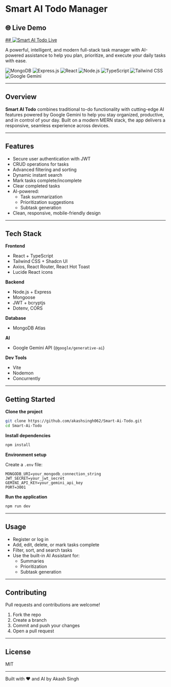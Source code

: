 # Smart AI Todo Manager

## 🌐 Live Demo

<a href="https://smart-ai-todo.onrender.com/" target="_blank">
 ## <img src="https://img.shields.io/badge/Smart%20AI%20Todo-Live-green?style=for-the-badge" alt="Smart AI Todo Live">
</a>

A powerful, intelligent, and modern full-stack task manager with AI-powered assistance to help you plan, prioritize, and execute your daily tasks with ease.

![MongoDB](https://img.shields.io/badge/MongoDB-4EA94B?style=for-the-badge&logo=mongodb&logoColor=white)
![Express.js](https://img.shields.io/badge/Express.js-000000?style=for-the-badge&logo=express&logoColor=white)
![React](https://img.shields.io/badge/React-61DAFB?style=for-the-badge&logo=react&logoColor=white)
![Node.js](https://img.shields.io/badge/Node.js-339933?style=for-the-badge&logo=nodedotjs&logoColor=white)
![TypeScript](https://img.shields.io/badge/TypeScript-3178C6?style=for-the-badge&logo=typescript&logoColor=white)
![Tailwind CSS](https://img.shields.io/badge/Tailwind_CSS-06B6D4?style=for-the-badge&logo=tailwind-css&logoColor=white)
![Google Gemini](https://img.shields.io/badge/Google_Gemini-FF6F00?style=for-the-badge&logo=google&logoColor=white)

---

## Overview

**Smart AI Todo** combines traditional to-do functionality with cutting-edge AI features powered by Google Gemini to help you stay organized, productive, and in control of your day. Built on a modern MERN stack, the app delivers a responsive, seamless experience across devices.

---

## Features

- Secure user authentication with JWT
- CRUD operations for tasks
- Advanced filtering and sorting
- Dynamic instant search
- Mark tasks complete/incomplete
- Clear completed tasks
- AI-powered:
  - Task summarization
  - Prioritization suggestions
  - Subtask generation
- Clean, responsive, mobile-friendly design

---

## Tech Stack

**Frontend**
- React + TypeScript
- Tailwind CSS + Shadcn UI
- Axios, React Router, React Hot Toast
- Lucide React icons

**Backend**
- Node.js + Express
- Mongoose
- JWT + bcryptjs
- Dotenv, CORS

**Database**
- MongoDB Atlas

**AI**
- Google Gemini API (`@google/generative-ai`)

**Dev Tools**
- Vite
- Nodemon
- Concurrently

---

## Getting Started

**Clone the project**

```bash
git clone https://github.com/akashsingh062/Smart-Ai-Todo.git
cd Smart-Ai-Todo
```

**Install dependencies**

```bash
npm install
```

**Environment setup**

Create a `.env` file:

```env
MONGODB_URI=your_mongodb_connection_string
JWT_SECRET=your_jwt_secret
GEMINI_API_KEY=your_gemini_api_key
PORT=3001
```

**Run the application**

```bash
npm run dev
```

---

## Usage

- Register or log in
- Add, edit, delete, or mark tasks complete
- Filter, sort, and search tasks
- Use the built-in AI Assistant for:
  - Summaries
  - Prioritization
  - Subtask generation

---

## Contributing

Pull requests and contributions are welcome!

1. Fork the repo
2. Create a branch
3. Commit and push your changes
4. Open a pull request

---

## License

MIT

---

Built with ❤️ and AI by Akash Singh
